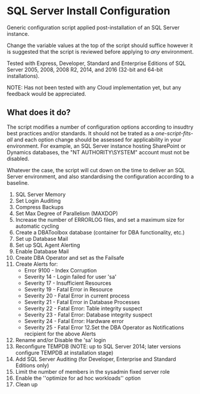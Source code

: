 # SQL Server Install Configuration
Generic configuration script applied post-installation of an SQL Server instance.

Change the variable values at the top of the script should suffice however it is suggested that the script is reviewed before applying to *any* environment.

Tested with Express, Developer, Standard and Enterprise Editions of SQL Server 2005, 2008, 2008 R2, 2014, and 2016 (32-bit and 64-bit installations).

NOTE: Has not been tested with any Cloud implementation yet, but any feedback would be appreciated.

## What does it do?

The script modifies a number of configuration options according to insudtry best practices and/or standards. It should not be trated as a *one-script-fits-all* and each option change should be assessed for applicability in your environment. For example, an SQL Server instance hosting SharePoint or Dynamics databases, the "NT AUTHORITY\SYSTEM" account must not be disabled.

Whatever the case, the script will cut down on the time to deliver an SQL Server environment, and also standardising the configuration according to a baseline. 

1. SQL Server Memory
2. Set Login Auditing
3. Compress Backups
4. Set Max Degree of Parallelism (MAXDOP)
5. Increase the number of ERRORLOG files, and set a maximum size for automatic cycling
6. Create a DBAToolbox database (container for DBA functionality, etc.)
7. Set up Database Mail
8. Set up SQL Agent Alerting
9. Enable Database Mail
10. Create DBA Operator and set as the Failsafe
11. Create Alerts for:
    * Error 9100 - Index Corruption
    * Severity 14 - Login failed for user 'sa'
    * Severity 17 - Insufficient Resources
    * Severity 19 - Fatal Error in Resource
    * Severity 20 - Fatal Error in current process
    * Severity 21 - Fatal Error in Database Processes
    * Severity 22 - Fatal Error: Table integrity suspect
    * Severity 23 - Fatal Error: Database integrity suspect
    * Severity 24 - Fatal Error: Hardware error
    * Severity 25 - Fatal Error
12.Set the DBA Operator as Notifications recipient for the above Alerts
13. Rename and/or Disable the 'sa' login
14. Reconfigure TEMPDB (NOTE: up to SQL Server 2014; later versions configure TEMPDB at installation stage)
15. Add SQL Server Auditing (for Developer, Enterprise and Standard Editions only)
16. Limit the number of members in the sysadmin fixed server role
17. Enable the ''optimize for ad hoc workloads'' option
18. Clean up
